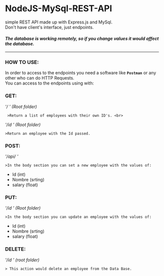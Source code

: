 # NodeJS-MySql-REST-API
simple REST API made up with Express.js and MySql. <br>
Don't have client's interface, just endpoints. <br>
#### *The database is working remotely, so if you change values it would affect the database.*
<hr> 

### HOW TO USE:
In order to access to the endpoints you need a software like **`Postman`** or any other who can do HTTP Requests. <br>
You can access to the endpoints using  with: <br>
### **GET:** <br>

*'/ ' (Root folder)*
~~~
 >Return a list of employees with their own ID's. <br>
~~~
*'/id ' (Root folder)*
~~~
>Return an employee with the Id passed.
~~~
### **POST:** <br>
*'/api/ '*
~~~
>In the body section you can set a new employee with the values of:
~~~
* Id (int)
* Nombre (srting)
* salary (float)


### **PUT:** <br>
*'/id ' (Root folder)*
~~~
>In the body section you can update an employee with the values of:
~~~
* Id (int)
* Nombre (srting)
* salary (float)



### **DELETE:**<br>
*'/id ' (root folder)*
~~~
> This action would delete an employee from the Data Base.
~~~
